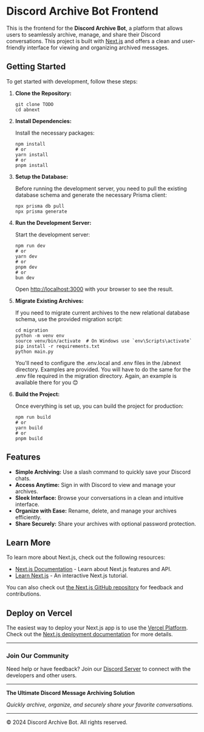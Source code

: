 # Discord Archive Bot Frontend

This is the frontend for the **Discord Archive Bot**, a platform that allows users to seamlessly archive, manage, and share their Discord conversations. This project is built with [Next.js](https://nextjs.org/) and offers a clean and user-friendly interface for viewing and organizing archived messages.

## Getting Started

To get started with development, follow these steps:

1.  **Clone the Repository:**

    ```
    git clone TODO
    cd abnext
    ```

2.  **Install Dependencies:**

    Install the necessary packages:

    ```
    npm install
    # or
    yarn install
    # or
    pnpm install
    ```

3.  **Setup the Database:**

    Before running the development server, you need to pull the existing database schema and generate the necessary Prisma client:

    ```
    npx prisma db pull
    npx prisma generate
    ```

4.  **Run the Development Server:**

    Start the development server:

    ```
    npm run dev
    # or
    yarn dev
    # or
    pnpm dev
    # or
    bun dev
    ```

    Open [http://localhost:3000](http://localhost:3000) with your browser to see the result.

5.  **Migrate Existing Archives:**

    If you need to migrate current archives to the new relational database schema, use the provided migration script:

    ```
    cd migration
    python -m venv env
    source venv/bin/activate  # On Windows use `env\Scripts\activate`
    pip install -r requirements.txt
    python main.py
    ```

    You'll need to configure the .env.local and .env files in the /abnext directory. Examples are provided. You will have to do the same for the .env file required in the migration directory. Again, an example is available there for you 😊

6.  **Build the Project:**

    Once everything is set up, you can build the project for production:

    ```
    npm run build
    # or
    yarn build
    # or
    pnpm build
    ```


## Features

*   **Simple Archiving:** Use a slash command to quickly save your Discord chats.
*   **Access Anytime:** Sign in with Discord to view and manage your archives.
*   **Sleek Interface:** Browse your conversations in a clean and intuitive interface.
*   **Organize with Ease:** Rename, delete, and manage your archives efficiently.
*   **Share Securely:** Share your archives with optional password protection.

## Learn More

To learn more about Next.js, check out the following resources:

*   [Next.js Documentation](https://nextjs.org/docs) - Learn about Next.js features and API.
*   [Learn Next.js](https://nextjs.org/learn) - An interactive Next.js tutorial.

You can also check out [the Next.js GitHub repository](https://github.com/vercel/next.js/) for feedback and contributions.

## Deploy on Vercel

The easiest way to deploy your Next.js app is to use the [Vercel Platform](https://vercel.com/). Check out the [Next.js deployment documentation](https://nextjs.org/docs/deployment) for more details.

- - -

### Join Our Community

Need help or have feedback? Join our [Discord Server](https://discord.gg/tPszrpjA) to connect with the developers and other users.

- - -

**The Ultimate Discord Message Archiving Solution**

*Quickly archive, organize, and securely share your favorite conversations.*


- - -

© 2024 Discord Archive Bot. All rights reserved.
